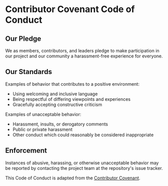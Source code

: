 # Contributor Covenant Code of Conduct

## Our Pledge

We as members, contributors, and leaders pledge to make participation in our project and our community a harassment-free experience for everyone.

## Our Standards

Examples of behavior that contributes to a positive environment:
- Using welcoming and inclusive language
- Being respectful of differing viewpoints and experiences
- Gracefully accepting constructive criticism

Examples of unacceptable behavior:
- Harassment, insults, or derogatory comments
- Public or private harassment
- Other conduct which could reasonably be considered inappropriate

## Enforcement

Instances of abusive, harassing, or otherwise unacceptable behavior may be reported by contacting the project team at the repository's issue tracker.

This Code of Conduct is adapted from the [Contributor Covenant](https://www.contributor-covenant.org/).
